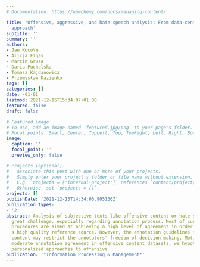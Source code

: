 ```yaml
---
# Documentation: https://wowchemy.com/docs/managing-content/

title: 'Offensive, aggressive, and hate speech analysis: From data-centric to human-centered
  approach'
subtitle: ''
summary: ''
authors:
- Jan Koco\ŉ
- Alicja Figas
- Marcin Gruza
- Daria Puchalska
- Tomasz Kajdanowicz
- Przemysław Kazienko
tags: []
categories: []
date: -01-01
lastmod: 2021-12-15T15:34:07+01:00
featured: false
draft: false

# Featured image
# To use, add an image named `featured.jpg/png` to your page's folder.
# Focal points: Smart, Center, TopLeft, Top, TopRight, Left, Right, BottomLeft, Bottom, BottomRight.
image:
  caption: ''
  focal_point: ''
  preview_only: false

# Projects (optional).
#   Associate this post with one or more of your projects.
#   Simply enter your project's folder or file name without extension.
#   E.g. `projects = ["internal-project"]` references `content/project/deep-learning/index.md`.
#   Otherwise, set `projects = []`.
projects: []
publishDate: '2021-12-15T14:34:06.905136Z'
publication_types:
- '2'
abstract: Analysis of subjective texts like offensive content or hate speech is a
  great challenge, especially regarding annotation process. Most of current annotation
  procedures are aimed at achieving a high level of agreement in order to generate
  a high quality reference source. However, the annotation guidelines for subjective
  content may restrict the annotators' freedom of decision making. Motivated by a
  moderate annotation agreement in offensive content datasets, we hypothesize that
  personalized approaches to offensive
publication: '*Information Processing & Management*'
---
```

